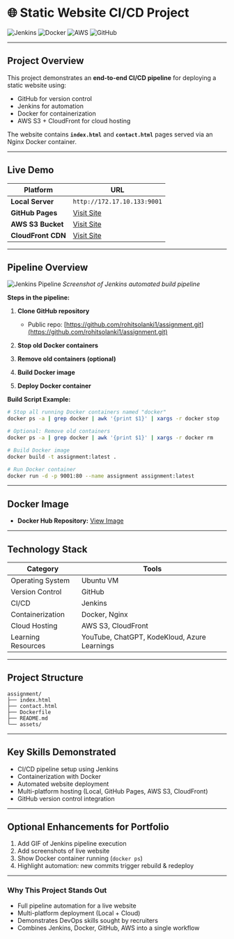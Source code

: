 # 🌐 Static Website CI/CD Project

![Jenkins](https://img.shields.io/badge/Jenkins-CI/CD-blue?logo=jenkins) ![Docker](https://img.shields.io/badge/Docker-Container-blue?logo=docker) ![AWS](https://img.shields.io/badge/AWS-S3%2FCloudFront-orange?logo=amazon-aws) ![GitHub](https://img.shields.io/badge/GitHub-Version_Control-black?logo=github)

---

## **Project Overview**

This project demonstrates an **end-to-end CI/CD pipeline** for deploying a static website using:

* GitHub for version control
* Jenkins for automation
* Docker for containerization
* AWS S3 + CloudFront for cloud hosting

The website contains **`index.html`** and **`contact.html`** pages served via an Nginx Docker container.

---

## **Live Demo**

| Platform           | URL                                                                    |
| ------------------ | ---------------------------------------------------------------------- |
| **Local Server**   | `http://172.17.10.133:9001`                                            |
| **GitHub Pages**   | [Visit Site](https://rohitsolanki1.github.io/assignment/)              |
| **AWS S3 Bucket**  | [Visit Site](http://assignment.v1.s3-website.ap-south-1.amazonaws.com) |
| **CloudFront CDN** | [Visit Site](https://d2xt2xj6dpxx0r.cloudfront.net)                    |

---

## **Pipeline Overview**

![Jenkins Pipeline](https://raw.githubusercontent.com/your-username/assignment/main/images/jenkins-pipeline.png)
*Screenshot of Jenkins automated build pipeline*

**Steps in the pipeline:**

1. **Clone GitHub repository**

   * Public repo: [https://github.com/rohitsolanki1/assignment.git](https://github.com/rohitsolanki1/assignment.git)
2. **Stop old Docker containers**
3. **Remove old containers (optional)**
4. **Build Docker image**
5. **Deploy Docker container**

**Build Script Example:**

```bash
# Stop all running Docker containers named "docker"
docker ps -a | grep docker | awk '{print $1}' | xargs -r docker stop

# Optional: Remove old containers
docker ps -a | grep docker | awk '{print $1}' | xargs -r docker rm

# Build Docker image
docker build -t assignment:latest .

# Run Docker container
docker run -d -p 9001:80 --name assignment assignment:latest
```

---

## **Docker Image**

* **Docker Hub Repository:** [View Image](https://hub.docker.com/layers/rohitsolanki/assignment/latest/images/sha256:542175cf438e49bdf2371a5823a1c9336d4c1d66b0a352dc6ed4b6ae66670ce7?uuid=22A3F0B0-2585-4C0E-B396-2CBFC3D9AB28)

---

## **Technology Stack**

| Category           | Tools                                        |
| ------------------ | -------------------------------------------- |
| Operating System   | Ubuntu VM                                    |
| Version Control    | GitHub                                       |
| CI/CD              | Jenkins                                      |
| Containerization   | Docker, Nginx                                |
| Cloud Hosting      | AWS S3, CloudFront                           |
| Learning Resources | YouTube, ChatGPT, KodeKloud, Azure Learnings |

---

## **Project Structure**

```
assignment/
├── index.html
├── contact.html
├── Dockerfile
├── README.md
└── assets/
```

---

## **Key Skills Demonstrated**

* CI/CD pipeline setup using Jenkins
* Containerization with Docker
* Automated website deployment
* Multi-platform hosting (Local, GitHub Pages, AWS S3, CloudFront)
* GitHub version control integration

---

## **Optional Enhancements for Portfolio**

1. Add GIF of Jenkins pipeline execution
2. Add screenshots of live website
3. Show Docker container running (`docker ps`)
4. Highlight automation: new commits trigger rebuild & redeploy

---

### **Why This Project Stands Out**

* Full pipeline automation for a live website
* Multi-platform deployment (Local + Cloud)
* Demonstrates DevOps skills sought by recruiters
* Combines Jenkins, Docker, GitHub, AWS into a single workflow
